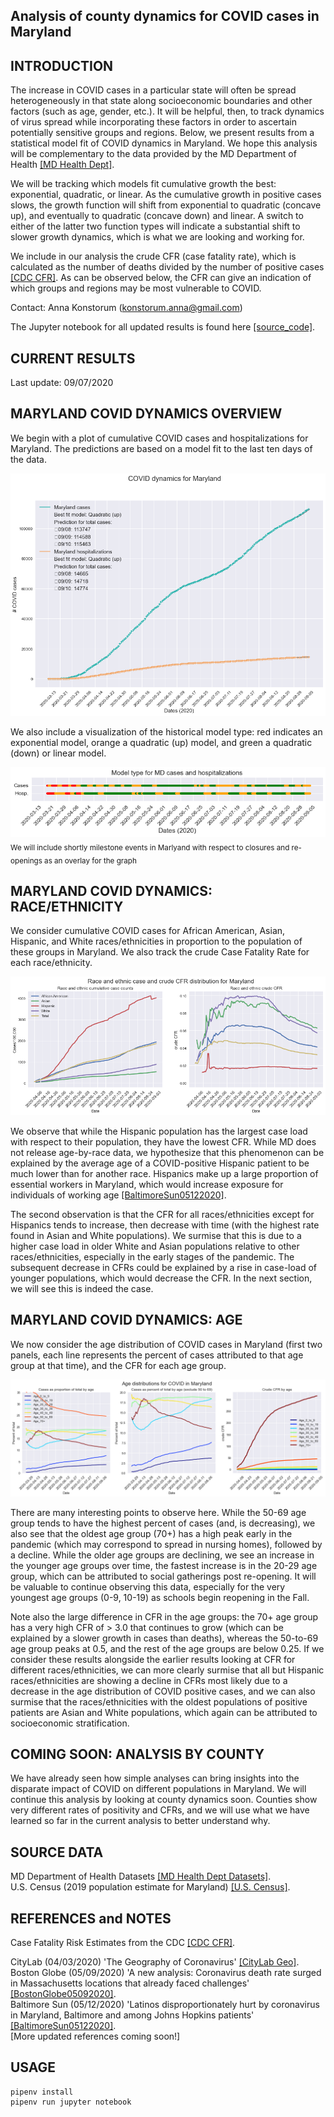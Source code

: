 Analysis of county dynamics for COVID cases in Maryland
------------

INTRODUCTION
------------
The increase in COVID cases in a particular state will often be spread heterogeneously in that state along socioeconomic boundaries and other factors (such as age, gender, etc.).  It will be helpful, then, to track dynamics of virus spread while incorporating these factors in order to ascertain potentially sensitive groups and regions.  Below, we present results from a statistical model fit of COVID dynamics in Maryland.  We hope this analysis will be complementary to the data provided by the MD Department of Health [[MD Health Dept]](https://coronavirus.maryland.gov/).  

We will be tracking which models fit cumulative growth the best: exponential, quadratic, or linear.  As the cumulative growth in positive cases slows, the growth function will shift from exponential to quadratic (concave up), and eventually to quadratic (concave down) and linear.  A switch to either of the latter two function types will indicate a substantial shift to slower growth dynamics, which is what we are looking and working for.

We include in our analysis the crude CFR (case fatality rate), which is calculated as the number of deaths divided by the number of positive cases [[CDC CFR]](https://en.wikipedia.org/wiki/Case_fatality_rate).  As can be observed below, the CFR can give an indication of which groups and regions may be most vulnerable to COVID.

Contact: Anna Konstorum (konstorum.anna@gmail.com)

The Jupyter notebook for all updated results is found here [[source_code]](https://github.com/akonstodata/md_county_covid/blob/master/code/MD_COVID_Dynamics_model_choose_v3.ipynb).

CURRENT RESULTS
------------
Last update: 09/07/2020 

MARYLAND COVID DYNAMICS OVERVIEW
------------
We begin with a plot of cumulative COVID cases and hospitalizations for Maryland.  The predictions are based on a model fit to the last ten days of the data. 

![](https://github.com/akonstodata/md_county_covid/blob/master/results/MD_COVID_model.png)

We also include a visualization of the historical model type: red indicates an exponential model, orange a quadratic (up) model, and green a quadratic (down) or linear model.

![](https://github.com/akonstodata/md_county_covid/blob/master/results/MD_COVID_models.png)
<sub> We will include shortly milestone events in Marlyand with respect to closures and re-openings as an overlay for the graph </sub>


MARYLAND COVID DYNAMICS: RACE/ETHNICITY
------------
We consider cumulative COVID cases for African American, Asian, Hispanic, and White races/ethnicities in proportion to the population of these groups in Maryland.  We also track the crude Case Fatality Rate for each race/ethnicity.
 
 ![](https://github.com/akonstodata/md_county_covid/blob/master/results/MD_race.png)
 
We observe that while the Hispanic population has the largest case load with respect to their population, they have the lowest CFR.  While MD does not release age-by-race data, we hypothesize that this phenomenon can be explained by the average age of a COVID-positive Hispanic patient to be much lower than for another race.  Hispanics make up a large proportion of essential workers in Maryland, which would increase exposure for individuals of working age [[BaltimoreSun05122020]](https://www.baltimoresun.com/coronavirus/bs-md-covid-latinos-20200512-s3cjb6swbbfofmmfg7afmj3zw4-story.html).   
 
 The second observation is that the CFR for all races/ethnicities except for Hispanics tends to increase, then decrease with time (with the highest rate found in Asian and White populations).  We surmise that this is due to a higher case load in older White and Asian populations relative to other races/ethnicities, especially in the early stages of the pandemic.  The subsequent decrease in CFRs could be explained by a rise in case-load of younger populations, which would decrease the CFR.  In the next section, we will see this is indeed the case. 
 
MARYLAND COVID DYNAMICS: AGE
------------

We now consider the age distribution of COVID cases in Maryland (first two panels, each line represents the percent of cases attributed to that age group at that time), and the CFR for each age group.

![](https://github.com/akonstodata/md_county_covid/blob/master/results/MD_age.png)

There are many interesting points to observe here.  While the 50-69 age group tends to have the highest percent of cases (and, is decreasing), we also see that the oldest age group (70+) has a high peak early in the pandemic (which may correspond to spread in nursing homes), followed by a decline.  While the older age groups are declining, we see an increase in the younger age groups over time, the fastest increase is in the 20-29 age group, which can be attributed to social gatherings post re-opening.  It will be valuable to continue observing this data, especially for the very youngest age groups (0-9, 10-19) as schools begin reopening in the Fall. 

Note also the large difference in CFR in the age groups: the 70+ age group has a very high CFR  of > 3.0 that continues to grow (which can be explained by a slower growth in cases than deaths), whereas the 50-to-69 age group peaks at 0.5, and the rest of the age groups are below 0.25.  If we consider these results alongside the earlier results looking at CFR for different races/ethnicities, we can more clearly surmise that all but Hispanic races/ethnicities are showing a decline in CFRs most likely due to a decrease in the age distribution of COVID positive cases, and we can also surmise that the races/ethnicities with the oldest populations of positive patients are Asian and White populations, which again can be attributed to socioeconomic stratification.


COMING SOON: ANALYSIS BY COUNTY
------------

We have already seen how simple analyses can bring insights into the disparate impact of COVID on different populations in Maryland.  We will continue this analysis by looking at county dynamics soon.  Counties show very different rates of positivity and CFRs, and we will use what we have learned so far in the current analysis to better understand why.



SOURCE DATA
------------
MD Department of Health Datasets [[MD Health Dept Datasets]](https://coronavirus.maryland.gov/https://coronavirus.maryland.gov/datasets/).  
U.S. Census (2019 population estimate for Maryland) [[U.S. Census]](https://www.census.gov/quickfacts/fact/table/MD/PST045219#).  

REFERENCES and NOTES
------------
Case Fatality Risk Estimates from the CDC [[CDC CFR]](https://wwwnc.cdc.gov/eid/article/26/6/20-0320_article).  

CityLab (04/03/2020) 'The Geography of Coronavirus' [[CityLab Geo]](https://www.citylab.com/equity/2020/04/coronavirus-spread-map-city-urban-density-suburbs-rural-data/609394/).    
Boston Globe (05/09/2020) 'A new analysis: Coronavirus death rate surged in Massachusetts locations that already faced challenges' [[BostonGlobe05092020]](https://www.bostonglobe.com/2020/05/09/nation/disparities-push-coronavirus-death-rates-higher/?et_rid=1768511231).   
Baltimore Sun (05/12/2020) 'Latinos disproportionately hurt by coronavirus in
Maryland, Baltimore and among Johns Hopkins patients' [[BaltimoreSun05122020]](https://www.baltimoresun.com/coronavirus/bs-md-covid-latinos-20200512-s3cjb6swbbfofmmfg7afmj3zw4-story.html).   
[More updated references coming soon!]

USAGE
------------
```
pipenv install
pipenv run jupyter notebook
```
